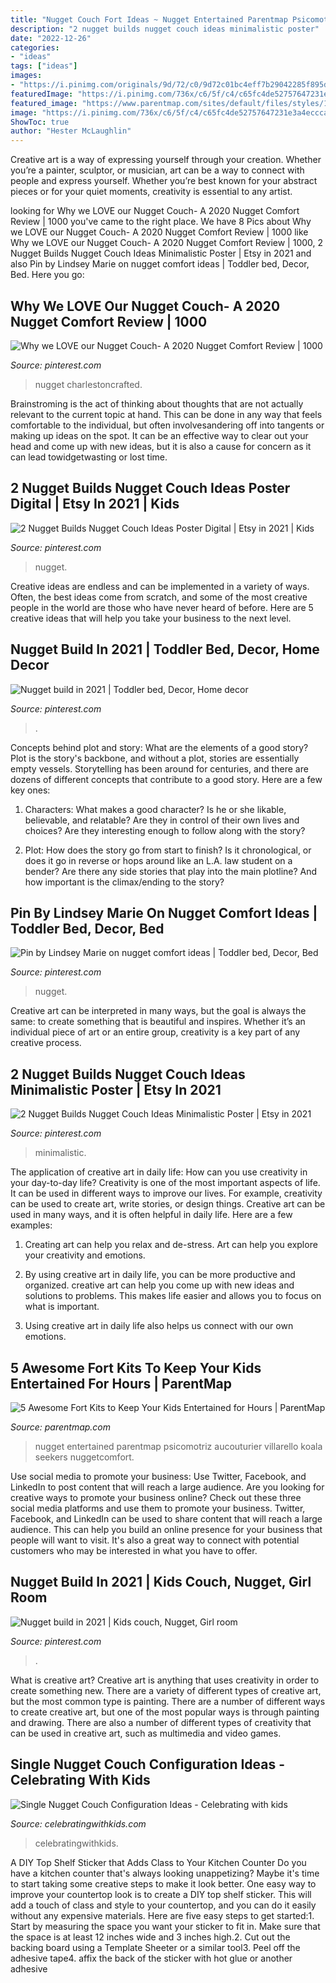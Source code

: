```yaml
---
title: "Nugget Couch Fort Ideas ~ Nugget Entertained Parentmap Psicomotriz Aucouturier Villarello Koala Seekers Nuggetcomfort"
description: "2 nugget builds nugget couch ideas minimalistic poster"
date: "2022-12-26"
categories:
- "ideas"
tags: ["ideas"]
images:
- "https://i.pinimg.com/originals/9d/72/c0/9d72c01bc4eff7b29042285f895d6110.jpg"
featuredImage: "https://i.pinimg.com/736x/c6/5f/c4/c65fc4de52757647231e3a4ecccacee7.jpg"
featured_image: "https://www.parentmap.com/sites/default/files/styles/1180x660_scaled_cropped/public/2019-11/lagoon_context-min_bfc50542-a162-49b3-8ec5-b39eb2d36156_1600x_2.jpg?itok=O5x7D0sr"
image: "https://i.pinimg.com/736x/c6/5f/c4/c65fc4de52757647231e3a4ecccacee7.jpg"
ShowToc: true
author: "Hester McLaughlin"
---
```



Creative art is a way of expressing yourself through your creation. Whether you’re a painter, sculptor, or musician, art can be a way to connect with people and express yourself. Whether you’re best known for your abstract pieces or for your quiet moments, creativity is essential to any artist.

	

		
looking for Why we LOVE our Nugget Couch- A 2020 Nugget Comfort Review | 1000 you've came to the right place. We have 8 Pics about Why we LOVE our Nugget Couch- A 2020 Nugget Comfort Review | 1000 like Why we LOVE our Nugget Couch- A 2020 Nugget Comfort Review | 1000, 2 Nugget Builds Nugget Couch Ideas Minimalistic Poster | Etsy in 2021 and also Pin by Lindsey Marie on nugget comfort ideas | Toddler bed, Decor, Bed. Here you go:
		
    
## Why We LOVE Our Nugget Couch- A 2020 Nugget Comfort Review | 1000

<img loading=lazy src="https://i.pinimg.com/originals/9d/72/c0/9d72c01bc4eff7b29042285f895d6110.jpg" onerror="this.onerror=null;this.src='https://tse3.mm.bing.net/th?id=OIP.E0l86W_Y-UNMka42e43udwHaFj&amp;pid=15.1';" alt="Why we LOVE our Nugget Couch- A 2020 Nugget Comfort Review | 1000">

_Source: pinterest.com_

>nugget charlestoncrafted. 

	

Brainstroming is the act of thinking about thoughts that are not actually relevant to the current topic at hand. This can be done in any way that feels comfortable to the individual, but often involvesandering off into tangents or making up ideas on the spot. It can be an effective way to clear out your head and come up with new ideas, but it is also a cause for concern as it can lead towidgetwasting or lost time.

    
## 2 Nugget Builds Nugget Couch Ideas Poster Digital | Etsy In 2021 | Kids

<img loading=lazy src="https://i.pinimg.com/736x/c6/5f/c4/c65fc4de52757647231e3a4ecccacee7.jpg" onerror="this.onerror=null;this.src='https://tse4.mm.bing.net/th?id=OIP.9zVIqDOdFIuimuaXXvf5-wHaJQ&amp;pid=15.1';" alt="2 Nugget Builds Nugget Couch Ideas Poster Digital | Etsy in 2021 | Kids">

_Source: pinterest.com_

>nugget. 

	

Creative ideas are endless and can be implemented in a variety of ways. Often, the best ideas come from scratch, and some of the most creative people in the world are those who have never heard of before. Here are 5 creative ideas that will help you take your business to the next level.

    
## Nugget Build In 2021 | Toddler Bed, Decor, Home Decor

<img loading=lazy src="https://i.pinimg.com/736x/25/73/b7/2573b7a296500b52645c9933b60587cd.jpg" onerror="this.onerror=null;this.src='https://tse2.mm.bing.net/th?id=OIP.ir5InH8zChDr746hNrbRiwHaIQ&amp;pid=15.1';" alt="Nugget build in 2021 | Toddler bed, Decor, Home decor">

_Source: pinterest.com_

>. 

	

Concepts behind plot and story: What are the elements of a good story?
Plot is the story's backbone, and without a plot, stories are essentially empty vessels. Storytelling has been around for centuries, and there are dozens of different concepts that contribute to a good story. Here are a few key ones:
1) Characters: What makes a good character? Is he or she likable, believable, and relatable? Are they in control of their own lives and choices? Are they interesting enough to follow along with the story?

2) Plot: How does the story go from start to finish? Is it chronological, or does it go in reverse or hops around like an L.A. law student on a bender? Are there any side stories that play into the main plotline? And how important is the climax/ending to the story?

    
## Pin By Lindsey Marie On Nugget Comfort Ideas | Toddler Bed, Decor, Bed

<img loading=lazy src="https://i.pinimg.com/736x/6b/b6/86/6bb6864272ba5003857958507f8d0ea3.jpg" onerror="this.onerror=null;this.src='https://tse1.mm.bing.net/th?id=OIP.wuxlWK-QEMnh4iaSbndiRQHaJ3&amp;pid=15.1';" alt="Pin by Lindsey Marie on nugget comfort ideas | Toddler bed, Decor, Bed">

_Source: pinterest.com_

>nugget. 

	

Creative art can be interpreted in many ways, but the goal is always the same: to create something that is beautiful and inspires. Whether it’s an individual piece of art or an entire group, creativity is a key part of any creative process.

    
## 2 Nugget Builds Nugget Couch Ideas Minimalistic Poster | Etsy In 2021

<img loading=lazy src="https://i.pinimg.com/736x/76/36/ee/7636eeb90e173657b0bf33aac34f6e08.jpg" onerror="this.onerror=null;this.src='https://tse3.mm.bing.net/th?id=OIP.gNpxLuZbYo6q_yeWpqioZAHaJ3&amp;pid=15.1';" alt="2 Nugget Builds Nugget Couch Ideas Minimalistic Poster | Etsy in 2021">

_Source: pinterest.com_

>minimalistic. 

	

The application of creative art in daily life: How can you use creativity in your day-to-day life?
Creativity is one of the most important aspects of life. It can be used in different ways to improve our lives. For example, creativity can be used to create art, write stories, or design things. Creative art can be used in many ways, and it is often helpful in daily life. Here are a few examples: 
1) Creating art can help you relax and de-stress. Art can help you explore your creativity and emotions.

2) By using creative art in daily life, you can be more productive and organized. creative art can help you come up with new ideas and solutions to problems. This makes life easier and allows you to focus on what is important.

3) Using creative art in daily life also helps us connect with our own emotions.

    
## 5 Awesome Fort Kits To Keep Your Kids Entertained For Hours | ParentMap

<img loading=lazy src="https://www.parentmap.com/sites/default/files/styles/1180x660_scaled_cropped/public/2019-11/lagoon_context-min_bfc50542-a162-49b3-8ec5-b39eb2d36156_1600x_2.jpg?itok=O5x7D0sr" onerror="this.onerror=null;this.src='https://tse4.mm.bing.net/th?id=OIP.UZSisIBREj-WI2MXwd46YQHaEJ&amp;pid=15.1';" alt="5 Awesome Fort Kits to Keep Your Kids Entertained for Hours | ParentMap">

_Source: parentmap.com_

>nugget entertained parentmap psicomotriz aucouturier villarello koala seekers nuggetcomfort. 

	

Use social media to promote your business: Use Twitter, Facebook, and LinkedIn to post content that will reach a large audience.
Are you looking for creative ways to promote your business online? Check out these three social media platforms and use them to promote your business. Twitter, Facebook, and LinkedIn can be used to share content that will reach a large audience. This can help you build an online presence for your business that people will want to visit. It's also a great way to connect with potential customers who may be interested in what you have to offer.

    
## Nugget Build In 2021 | Kids Couch, Nugget, Girl Room

<img loading=lazy src="https://i.pinimg.com/736x/33/fc/8c/33fc8cc220b3c3b57a545394b7183485.jpg" onerror="this.onerror=null;this.src='https://tse3.mm.bing.net/th?id=OIP.tAmq80F3EQAro2Lo6oA1BgHaJ4&amp;pid=15.1';" alt="Nugget build in 2021 | Kids couch, Nugget, Girl room">

_Source: pinterest.com_

>. 

	

What is creative art?
Creative art is anything that uses creativity in order to create something new. There are a variety of different types of creative art, but the most common type is painting. There are a number of different ways to create creative art, but one of the most popular ways is through painting and drawing. There are also a number of different types of creativity that can be used in creative art, such as multimedia and video games.

    
## Single Nugget Couch Configuration Ideas - Celebrating With Kids

<img loading=lazy src="https://celebratingwithkids.com/wp-content/uploads/2021/07/Charleston-Crafted-12-768x847.jpg" onerror="this.onerror=null;this.src='https://tse2.mm.bing.net/th?id=OIP.nC5Z4OQabjTZMkkXsSu6fAHaIK&amp;pid=15.1';" alt="Single Nugget Couch Configuration Ideas - Celebrating with kids">

_Source: celebratingwithkids.com_

>celebratingwithkids. 

	

A DIY Top Shelf Sticker that Adds Class to Your Kitchen Counter
Do you have a kitchen counter that's always looking unappetizing? Maybe it's time to start taking some creative steps to make it look better. One easy way to improve your countertop look is to create a DIY top shelf sticker. This will add a touch of class and style to your countertop, and you can do it easily without any expensive materials. Here are five easy steps to get started:1. Start by measuring the space you want your sticker to fit in. Make sure that the space is at least 12 inches wide and 3 inches high.2. Cut out the backing board using a Template Sheeter or a similar tool3. Peel off the adhesive tape4. affix the back of the sticker with hot glue or another adhesive
